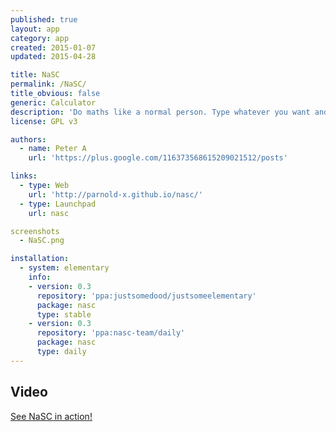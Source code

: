 ```yaml
---
published: true
layout: app
category: app
created: 2015-01-07
updated: 2015-04-28

title: NaSC
permalink: /NaSC/
title_obvious: false
generic: Calculator
description: 'Do maths like a normal person. Type whatever you want and the app smartly figures it out. You can even plug those answers into future equations and if that answer changes, so do the equations.'
license: GPL v3

authors:
  - name: Peter A
    url: 'https://plus.google.com/116373568615209021512/posts'

links:
  - type: Web
    url: 'http://parnold-x.github.io/nasc/'
  - type: Launchpad
    url: nasc

screenshots
  - NaSC.png

installation:
  - system: elementary
    info:
    - version: 0.3
      repository: 'ppa:justsomedood/justsomeelementary'
      package: nasc
      type: stable
    - version: 0.3
      repository: 'ppa:nasc-team/daily'
      package: nasc
      type: daily
---
```


## Video
[See NaSC in action!](https://dl.dropboxusercontent.com/u/28321853/screencast1411074345.webm)